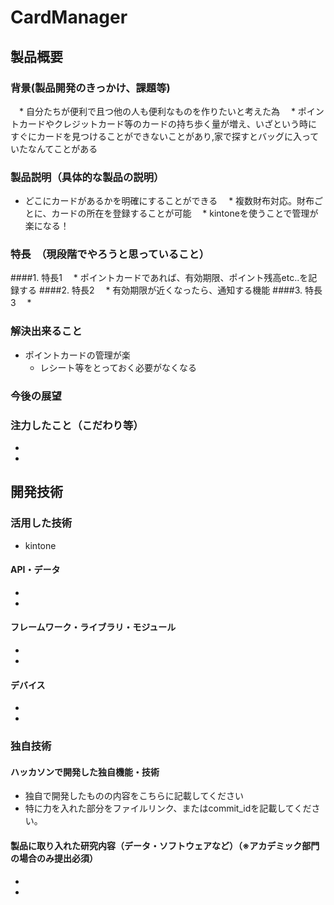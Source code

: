 # CardManager
## 製品概要
### 背景(製品開発のきっかけ、課題等)
　* 自分たちが便利で且つ他の人も便利なものを作りたいと考えた為
　* ポイントカードやクレジットカード等のカードの持ち歩く量が増え、いざという時にすぐにカードを見つけることができないことがあり,家で探すとバッグに入っていたなんてことがある


### 製品説明（具体的な製品の説明）
  * どこにカードがあるかを明確にすることができる
　* 複数財布対応。財布ごとに、カードの所在を登録することが可能
　* kintoneを使うことで管理が楽になる！

### 特長　（現段階でやろうと思っていること）
####1. 特長1
　* ポイントカードであれば、有効期限、ポイント残高etc..を記録する
####2. 特長2
　* 有効期限が近くなったら、通知する機能
####3. 特長3
　* 

### 解決出来ること
 * ポイントカードの管理が楽
   * レシート等をとっておく必要がなくなる
### 今後の展望
### 注力したこと（こだわり等）
* 
* 

## 開発技術
### 活用した技術
 * kintone
#### API・データ
* 
* 

#### フレームワーク・ライブラリ・モジュール
* 
* 

#### デバイス
* 
* 

### 独自技術
#### ハッカソンで開発した独自機能・技術
* 独自で開発したものの内容をこちらに記載してください
* 特に力を入れた部分をファイルリンク、またはcommit_idを記載してください。

#### 製品に取り入れた研究内容（データ・ソフトウェアなど）（※アカデミック部門の場合のみ提出必須）
* 
* 
